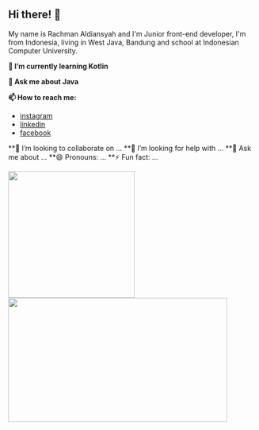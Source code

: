 ## Hi there! 👋
My name is Rachman Aldiansyah and I'm Junior front-end developer, I'm from Indonesia, living in West Java, Bandung and school at Indonesian Computer University.

**🌱 I’m currently learning Kotlin**

**💬 Ask me about Java**

**📫 How to reach me:**
- [instagram](https://www.instagram.com/rachman2108/)
- [linkedin](https://www.linkedin.com/in/rachman-aldiansyah-a00a7a222/)
- [facebook](https://www.facebook.com/rachman.aldiansyah.52/)

**👯 I’m looking to collaborate on ...
**🤔 I’m looking for help with ...
**💬 Ask me about ...
**😄 Pronouns: ...
**⚡ Fun fact: ...

<a href="https://github.com/anuraghazra/github-readme-stats">
  <img align="center" src="https://github-readme-stats.vercel.app/api/top-langs/?username=RACHMAN21&layout=demo&theme=merko" width="255" height="255"/>
</a>
<a href="https://github.com/anuraghazra/convoychat">
  <img align="center" src="https://github-readme-stats.vercel.app/api?username=RACHMAN21&show_icons=true&theme=merko" width="442" height="250"/>
</a>

<!--
**RACHMAN21/RACHMAN21** is a ✨ _special_ ✨ repository because its `README.md` (this file) appears on your GitHub profile.

Here are some ideas to get you started:

- 🔭 I’m currently working on ...
- 🌱 I’m currently learning ...
- 👯 I’m looking to collaborate on ...
- 🤔 I’m looking for help with ...
- 💬 Ask me about ...
- 📫 How to reach me: ...
- 😄 Pronouns: ...
- ⚡ Fun fact: ...
-->
